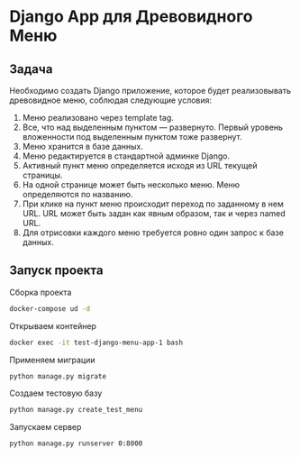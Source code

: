 # Django App для Древовидного Меню

## Задача

Необходимо создать Django приложение, которое будет реализовывать древовидное меню, соблюдая следующие условия:

1. Меню реализовано через template tag.
2. Все, что над выделенным пунктом — развернуто. Первый уровень вложенности под выделенным пунктом тоже развернут.
3. Меню хранится в базе данных.
4. Меню редактируется в стандартной админке Django.
5. Активный пункт меню определяется исходя из URL текущей страницы.
6. На одной странице может быть несколько меню. Меню определяются по названию.
7. При клике на пункт меню происходит переход по заданному в нем URL. URL может быть задан как явным образом, так и через named URL.
8. Для отрисовки каждого меню требуется ровно один запрос к базе данных.

## Запуск проекта
Сборка проекта
```bash
docker-compose ud -d
```
Открываем контейнер
```bash
docker exec -it test-django-menu-app-1 bash
```
Применяем миграции
```bash
python manage.py migrate
```
Создаем тестовую базу
```bash
python manage.py create_test_menu
```
Запускаем сервер
```bash
python manage.py runserver 0:8000
```
